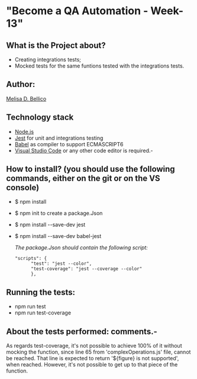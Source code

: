 # "Become a QA Automation - Week-13"

## What is the Project about?
* Creating integrations tests;
* Mocked tests for the same funtions tested with the integrations tests.

## Author: 
[Melisa D. Bellico](https://www.linkedin.com/in/melisabellico/)

## Technology stack 
* [Node.js](https://nodejs.org/es/docs/) 
* [Jest](https://jestjs.io/docs/getting-started) for unit and integrations testing 
* [Babel](https://babeljs.io/docs/en/) as compiler to support ECMASCRIPT6
* [Visual Studio Code](https://code.visualstudio.com/) or any other code editor is required.-

## How to install?  (you should use the following commands, either on the git or on the VS console)
* $ npm install
* $ npm init to create a package.Json
* $ npm install --save-dev jest
* $ npm install --save-dev babel-jest

    *The package.Json should contain the following script:*

      "scripts": {
            "test": "jest --color",
            "test-coverage": "jest --coverage --color"
            },

## Running the tests:

* npm run test
* npm run test-coverage

## About the tests performed: comments.-

As regards test-coverage, it's not possible to achieve 100% of it without mocking the function, since line 65 from 'complexOperations.js' file, cannot be reached. That line is expected to return '${figure} is not supported', when reached. However, it's not possible to get up to that piece of the function.
